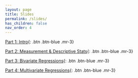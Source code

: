 ```yaml
---
layout: page
title: Slides
permalink: /slides/
has_children: false
nav_order: 4
---
```


[Part 1: Intro](https://github.com/bayreuth-politics/R/raw/gh-pages/docs/slides/Data_Analysis_in_R_Bayreuth_24_Part1.pdf){: .btn .btn-blue .mr-3}

[Part 2: Measurement & Descriptive Stats](https://github.com/bayreuth-politics/R/raw/gh-pages/docs/slides/Data_Analysis_in_R_Bayreuth_24_Part2.pdf){: .btn .btn-blue .mr-3}

[Part 3: Bivariate Regressions](https://github.com/bayreuth-politics/R/raw/gh-pages/docs/slides/Data_Analysis_in_R_Bayreuth_24_Part3.pdf){: .btn .btn-blue .mr-3}

[Part 4: Multivariate Regressions](https://github.com/bayreuth-politics/R/raw/gh-pages/docs/slides/Data_Analysis_in_R_Bayreuth_24_Part4.pdf){: .btn .btn-blue .mr-3}

